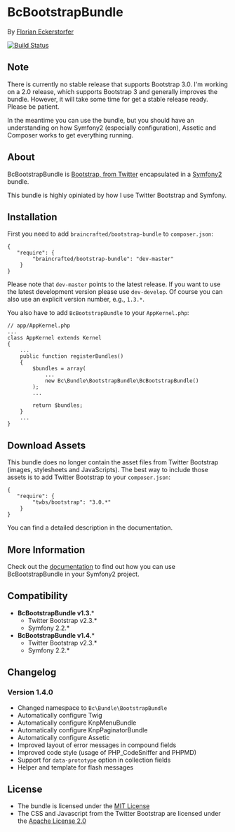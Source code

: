 BcBootstrapBundle
=================

By [Florian Eckerstorfer](http://florianeckerstorfer.com)

[![Build Status](https://secure.travis-ci.org/braincrafted/bootstrap-bundle.png)](http://travis-ci.org/braincrafted/bootstrap-bundle)


Note
----

There is currently no stable release that supports Bootstrap 3.0. I'm working on a 2.0 release, which supports Bootstrap 3 and generally improves the bundle. However, it will take some time for get a stable release ready. Please be patient.

In the meantime you can use the bundle, but you should have an understanding on how Symfony2 (especially configuration), Assetic and Composer works to get everything running.

About
-----

BcBootstrapBundle is [Bootstrap, from Twitter](http://twitter.github.com/bootstrap/) encapsulated in a [Symfony2](http://symfony.com) bundle.

This bundle is highly opiniated by how I use Twitter Bootstrap and Symfony.


Installation
------------

First you need to add `braincrafted/bootstrap-bundle` to `composer.json`:

    {
       "require": {
            "braincrafted/bootstrap-bundle": "dev-master"
        }
    }

Please note that `dev-master` points to the latest release. If you want to use the latest development version please use `dev-develop`. Of course you can also use an explicit version number, e.g., `1.3.*`.

You also have to add `BcBootstrapBundle` to your `AppKernel.php`:

    // app/AppKernel.php
    ...
    class AppKernel extends Kernel
    {
        ...
        public function registerBundles()
        {
            $bundles = array(
                ...
                new Bc\Bundle\BootstrapBundle\BcBootstrapBundle()
            );
            ...

            return $bundles;
        }
        ...
    }


Download Assets
---------------

This bundle does no longer contain the asset files from Twitter Bootstrap (images, stylesheets and JavaScripts). The best way to include those assets is to add Twitter Bootstrap to your `composer.json`:

    {
       "require": {
            "twbs/bootstrap": "3.0.*"
        }
    }

You can find a detailed description in the documentation.


More Information
----------------

Check out the [documentation](http://bootstrap.braincrafted.com) to find out how you can use BcBootstrapBundle in your Symfony2 project.


Compatibility
-------------

- **BcBootstrapBundle v1.3.***
    - Twitter Bootstrap v2.3.*
    - Symfony 2.2.*
- **BcBootstrapBundle v1.4.***
    - Twitter Bootstrap v2.3.*
    - Symfony 2.2.*


Changelog
---------

### Version 1.4.0

- Changed namespace to `Bc\Bundle\BootstrapBundle`
- Automatically configure Twig
- Automatically configure KnpMenuBundle
- Automatically configure KnpPaginatorBundle
- Automatically configure Assetic
- Improved layout of error messages in compound fields
- Improved code style (usage of PHP_CodeSniffer and PHPMD)
- Support for `data-prototype` option in collection fields
- Helper and template for flash messages

License
-------

- The bundle is licensed under the [MIT License](http://opensource.org/licenses/MIT)
- The CSS and Javascript from the Twitter Bootstrap are licensed under the [Apache License 2.0](http://www.apache.org/licenses/LICENSE-2.0)
